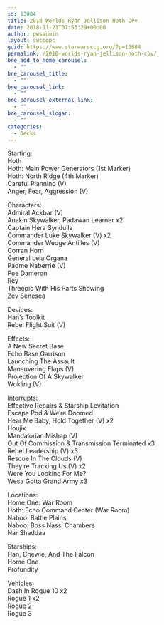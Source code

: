```yaml
---
id: 13804
title: 2018 Worlds Ryan Jellison Hoth CPv
date: 2018-11-21T07:53:29+00:00
author: pwsadmin
layout: swccgpc
guid: https://www.starwarsccg.org/?p=13804
permalink: /2018-worlds-ryan-jellison-hoth-cpv/
bre_add_to_home_carousel:
  - ""
bre_carousel_title:
  - ""
bre_carousel_link:
  - ""
bre_carousel_external_link:
  - ""
bre_carousel_slogan:
  - ""
categories:
  - Decks
---
```

Starting:  
Hoth  
Hoth: Main Power Generators (1st Marker)  
Hoth: North Ridge (4th Marker)  
Careful Planning (V)  
Anger, Fear, Aggression (V)

Characters:  
Admiral Ackbar (V)  
Anakin Skywalker, Padawan Learner x2  
Captain Hera Syndulla  
Commander Luke Skywalker (V) x2  
Commander Wedge Antilles (V)  
Corran Horn  
General Leia Organa  
Padme Naberrie (V)  
Poe Dameron  
Rey  
Threepio With His Parts Showing  
Zev Senesca

Devices:  
Han&#8217;s Toolkit  
Rebel Flight Suit (V)

Effects:  
A New Secret Base  
Echo Base Garrison  
Launching The Assault  
Maneuvering Flaps (V)  
Projection Of A Skywalker  
Wokling (V)

Interrupts:  
Effective Repairs & Starship Levitation  
Escape Pod & We&#8217;re Doomed  
Hear Me Baby, Hold Together (V) x2  
Houjix  
Mandalorian Mishap (V)  
Out Of Commission & Transmission Terminated x3  
Rebel Leadership (V) x3  
Rescue In The Clouds (V)  
They&#8217;re Tracking Us (V) x2  
Were You Looking For Me?  
Wesa Gotta Grand Army x3

Locations:  
Home One: War Room  
Hoth: Echo Command Center (War Room)  
Naboo: Battle Plains  
Naboo: Boss Nass&#8217; Chambers  
Nar Shaddaa

Starships:  
Han, Chewie, And The Falcon  
Home One  
Profundity

Vehicles:  
Dash In Rogue 10 x2  
Rogue 1 x2  
Rogue 2  
Rogue 3